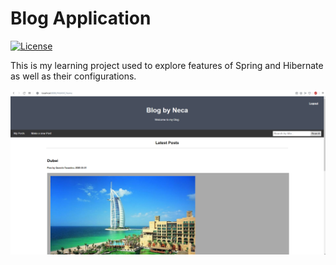 # Blog Application
[![License](https://img.shields.io/badge/License-Apache%202.0-blue.svg)](https://opensource.org/licenses/Apache-2.0)

This is my learning project used to explore features of Spring and Hibernate as well as their configurations.

![img1](https://github.com/nemanjajokic/SpringMVC-Hibernate-Blog/blob/master/preview/img1.png)
